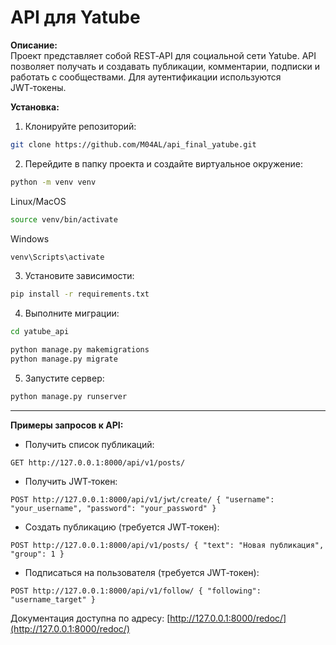 # API для Yatube

**Описание:**  
Проект представляет собой REST‑API для социальной сети Yatube. API позволяет получать и создавать публикации, комментарии, подписки и работать с сообществами. Для аутентификации используются JWT‑токены.

**Установка:**  
1. Клонируйте репозиторий:  
```bash
git clone https://github.com/M04AL/api_final_yatube.git
```

2. Перейдите в папку проекта и создайте виртуальное окружение: 
```bash
python -m venv venv
```
Linux/MacOS
```bash
source venv/bin/activate 
```
Windows
```bash
venv\Scripts\activate
```

3. Установите зависимости:  
```bash
pip install -r requirements.txt
```

4. Выполните миграции:  
```bash
cd yatube_api
```
```bash
python manage.py makemigrations
python manage.py migrate
```

5. Запустите сервер:  
```bash
python manage.py runserver 
```

---

**Примеры запросов к API:**  
- Получить список публикаций: 
```
GET http://127.0.0.1:8000/api/v1/posts/
```

- Получить JWT‑токен:
```
POST http://127.0.0.1:8000/api/v1/jwt/create/ { "username": "your_username", "password": "your_password" }
```

- Создать публикацию (требуется JWT‑токен):  
```
POST http://127.0.0.1:8000/api/v1/posts/ { "text": "Новая публикация", "group": 1 }
```


- Подписаться на пользователя (требуется JWT‑токен): 
```
POST http://127.0.0.1:8000/api/v1/follow/ { "following": "username_target" }
```

Документация доступна по адресу: [http://127.0.0.1:8000/redoc/](http://127.0.0.1:8000/redoc/)
